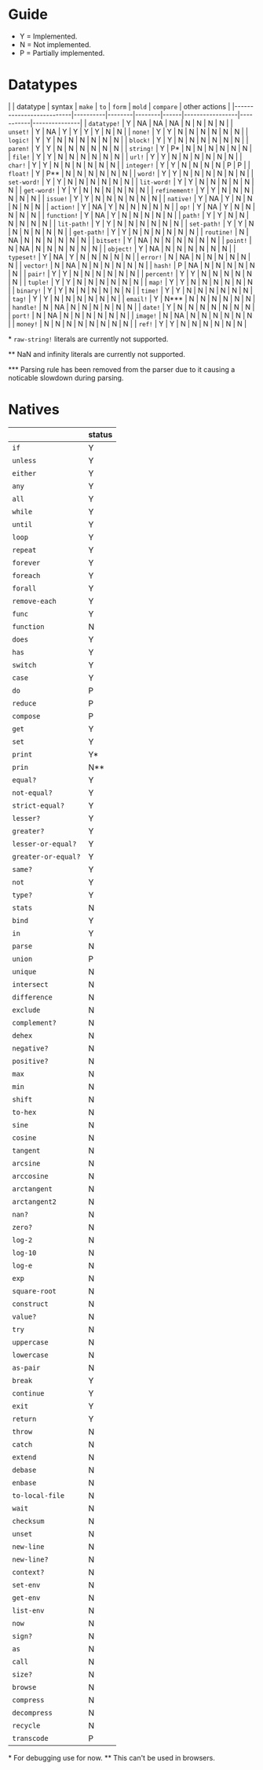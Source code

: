 # Guide
- Y = Implemented.
- N = Not implemented.
- P = Partially implemented.

# Datatypes
|                          | datatype | syntax | `make` | `to` | `form` | `mold` | `compare` | other actions |
|--------------------------|----------|--------|--------|------|-----------------|-----------|---------------|
| `datatype!`              | Y        | NA     | NA     | NA   | N      | N      | N         | N             |
| `unset!`                 | Y        | NA     | Y      | Y    | Y      | Y      | N         | N             |
| `none!`                  | Y        | Y      | N      | N    | N      | N      | N         | N             |
| `logic!`                 | Y        | Y      | N      | N    | N      | N      | N         | N             |
| `block!`                 | Y        | Y      | N      | N    | N      | N      | N         | N             |
| `paren!`                 | Y        | Y      | N      | N    | N      | N      | N         | N             |
| `string!`                | Y        | P*     | N      | N    | N      | N      | N         | N             |
| `file!`                  | Y        | Y      | N      | N    | N      | N      | N         | N             |
| `url!`                   | Y        | Y      | N      | N    | N      | N      | N         | N             |
| `char!`                  | Y        | Y      | N      | N    | N      | N      | N         | N             |
| `integer!`               | Y        | Y      | N      | N    | N      | N      | P         | P             |
| `float!`                 | Y        | P**    | N      | N    | N      | N      | N         | N             |
| `word!`                  | Y        | Y      | N      | N    | N      | N      | N         | N             |
| `set-word!`              | Y        | Y      | N      | N    | N      | N      | N         | N             |
| `lit-word!`              | Y        | Y      | N      | N    | N      | N      | N         | N             |
| `get-word!`              | Y        | Y      | N      | N    | N      | N      | N         | N             |
| `refinement!`            | Y        | Y      | N      | N    | N      | N      | N         | N             |
| `issue!`                 | Y        | Y      | N      | N    | N      | N      | N         | N             |
| `native!`                | Y        | NA     | Y      | N    | N      | N      | N         | N             |
| `action!`                | Y        | NA     | Y      | N    | N      | N      | N         | N             |
| `op!`                    | Y        | NA     | Y      | N    | N      | N      | N         | N             |
| `function!`              | Y        | NA     | Y      | N    | N      | N      | N         | N             |
| `path!`                  | Y        | Y      | N      | N    | N      | N      | N         | N             |
| `lit-path!`              | Y        | Y      | N      | N    | N      | N      | N         | N             |
| `set-path!`              | Y        | Y      | N      | N    | N      | N      | N         | N             |
| `get-path!`              | Y        | Y      | N      | N    | N      | N      | N         | N             |
| `routine!`               | N        | NA     | N      | N    | N      | N      | N         | N             |
| `bitset!`                | Y        | NA     | N      | N    | N      | N      | N         | N             |
| `point!`                 | N        | NA     | N      | N    | N      | N      | N         | N             |
| `object!`                | Y        | NA     | N      | N    | N      | N      | N         | N             |
| `typeset!`               | Y        | NA     | Y      | N    | N      | N      | N         | N             |
| `error!`                 | N        | NA     | N      | N    | N      | N      | N         | N             |
| `vector!`                | N        | NA     | N      | N    | N      | N      | N         | N             |
| `hash!`                  | P        | NA     | N      | N    | N      | N      | N         | N             |
| `pair!`                  | Y        | Y      | N      | N    | N      | N      | N         | N             |
| `percent!`               | Y        | Y      | N      | N    | N      | N      | N         | N             |
| `tuple!`                 | Y        | Y      | N      | N    | N      | N      | N         | N             |
| `map!`                   | Y        | Y      | N      | N    | N      | N      | N         | N             |
| `binary!`                | Y        | Y      | N      | N    | N      | N      | N         | N             |
| `time!`                  | Y        | Y      | N      | N    | N      | N      | N         | N             |
| `tag!`                   | Y        | Y      | N      | N    | N      | N      | N         | N             |
| `email!`                 | Y        | N***   | N      | N    | N      | N      | N         | N             |
| `handle!`                | N        | NA     | N      | N    | N      | N      | N         | N             |
| `date!`                  | Y        | N      | N      | N    | N      | N      | N         | N             |
| `port!`                  | N        | NA     | N      | N    | N      | N      | N         | N             |
| `image!`                 | N        | NA     | N      | N    | N      | N      | N         | N             |
| `money!`                 | N        | N      | N      | N    | N      | N      | N         | N             |
| `ref!`                   | Y        | Y      | N      | N    | N      | N      | N         | N             |

\* `raw-string!` literals are currently not supported.

\*\* NaN and infinity literals are currently not supported.

\*\*\* Parsing rule has been removed from the parser due to it causing a noticable slowdown during parsing.

# Natives
|                     | status |
|---------------------|--------|
| `if`                | Y      |
| `unless`            | Y      |
| `either`            | Y      |
| `any`               | Y      |
| `all`               | Y      |
| `while`             | Y      |
| `until`             | Y      |
| `loop`              | Y      |
| `repeat`            | Y      |
| `forever`           | Y      |
| `foreach`           | Y      |
| `forall`            | Y      |
| `remove-each`       | Y      |
| `func`              | Y      |
| `function`          | N      |
| `does`              | Y      |
| `has`               | Y      |
| `switch`            | Y      |
| `case`              | Y      |
| `do`                | P      |
| `reduce`            | P      |
| `compose`           | P      |
| `get`               | Y      |
| `set`               | Y      |
| `print`             | Y*     |
| `prin`              | N**    |
| `equal?`            | Y      |
| `not-equal?`        | Y      |
| `strict-equal?`     | Y      |
| `lesser?`           | Y      |
| `greater?`          | Y      |
| `lesser-or-equal?`  | Y      |
| `greater-or-equal?` | Y      |
| `same?`             | Y      |
| `not`               | Y      |
| `type?`             | Y      |
| `stats`             | N      |
| `bind`              | Y      |
| `in`                | Y      |
| `parse`             | N      |
| `union`             | P      |
| `unique`            | N      |
| `intersect`         | N      |
| `difference`        | N      |
| `exclude`           | N      |
| `complement?`       | N      |
| `dehex`             | N      |
| `negative?`         | N      |
| `positive?`         | N      |
| `max`               | N      |
| `min`               | N      |
| `shift`             | N      |
| `to-hex`            | N      |
| `sine`              | N      |
| `cosine`            | N      |
| `tangent`           | N      |
| `arcsine`           | N      |
| `arccosine`         | N      |
| `arctangent`        | N      |
| `arctangent2`       | N      |
| `nan?`              | N      |
| `zero?`             | N      |
| `log-2`             | N      |
| `log-10`            | N      |
| `log-e`             | N      |
| `exp`               | N      |
| `square-root`       | N      |
| `construct`         | N      |
| `value?`            | N      |
| `try`               | N      |
| `uppercase`         | N      |
| `lowercase`         | N      |
| `as-pair`           | N      |
| `break`             | Y      |
| `continue`          | Y      |
| `exit`              | Y      |
| `return`            | Y      |
| `throw`             | N      |
| `catch`             | N      |
| `extend`            | N      |
| `debase`            | N      |
| `enbase`            | N      |
| `to-local-file`     | N      |
| `wait`              | N      |
| `checksum`          | N      |
| `unset`             | N      |
| `new-line`          | N      |
| `new-line?`         | N      |
| `context?`          | N      |
| `set-env`           | N      |
| `get-env`           | N      |
| `list-env`          | N      |
| `now`               | N      |
| `sign?`             | N      |
| `as`                | N      |
| `call`              | N      |
| `size?`             | N      |
| `browse`            | N      |
| `compress`          | N      |
| `decompress`        | N      |
| `recycle`           | N      |
| `transcode`         | P      |

\* For debugging use for now.
\*\* This can't be used in browsers.